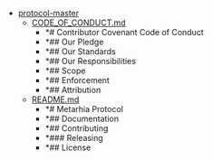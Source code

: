 - <a href = "E:\Node_projects\Node_Way\ArchivTSH_2\ArhivMetarhia_2\protocol-master\cat.protocol-master\dir.protocol-master.md">protocol-master</a>
    - <a href = "E:\Node_projects\Node_Way\ArchivTSH_2\ArhivMetarhia_2\protocol-master\CODE_OF_CONDUCT.md">CODE_OF_CONDUCT.md</a>
        - *# Contributor Covenant Code of Conduct
        - *## Our Pledge
        - *## Our Standards
        - *## Our Responsibilities
        - *## Scope
        - *## Enforcement
        - *## Attribution
    - <a href = "E:\Node_projects\Node_Way\ArchivTSH_2\ArhivMetarhia_2\protocol-master\README.md">README.md</a>
        - *# Metarhia Protocol
        - *## Documentation
        - *## Contributing
        - *### Releasing
        - *## License
